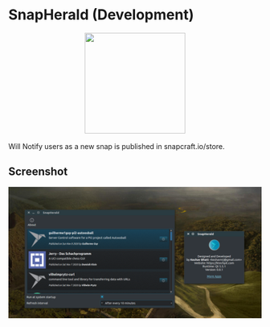 # SnapHerald (Development)

<p align="center">
  <img width="200" height="200" src="https://github.com/keshavbhatt/SnapHerald/blob/main/src/icons/icon-256.png?raw=true"></p>

Will Notify users as a new snap is published in snapcraft.io/store.

## Screenshot
![Snap Herald for Linux Desktop](https://github.com/keshavbhatt/SnapHerald/blob/main/screenshots/1.png?raw=true)

